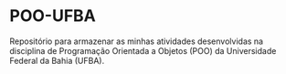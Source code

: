 # POO-UFBA
Repositório para armazenar as minhas atividades desenvolvidas na disciplina de Programação Orientada a Objetos (POO) da Universidade Federal da Bahia (UFBA).
